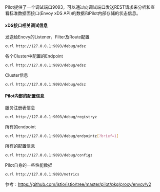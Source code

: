 Pilot提供了一个调试端口9093，可以通过向调试端口发送REST请求来分析和查看标准数据面接口(Envoy xDS API)的数据和Pilot内部存储的状态信息。

#### xDS接口相关调试信息

发送给Enovy的Listener，Filter及Route配置
```bash
curl http://127.0.0.1:9093/debug/adsz
```

各个Cluster中配置的Endpoint
```bash
curl http://127.0.0.1:9093/debug/edsz
```

Cluster信息
```bash
curl http://127.0.0.1:9093/debug/edsz
```

#### Pilot内部的配置信息

服务注册表信息
```bash
curl http://127.0.0.1:9093/debug/registryz 
```

所有的endpoint
```bash
curl http://127.0.0.1:9093/debug/endpointz[?brief=1]
```

所有的配置信息
```bash
curl http://127.0.0.1:9093/debug/configz
```


Pilot自身的一些性能数据
```bash
curl http://127.0.0.1:9093/metrics
```

参考：https://github.com/istio/istio/tree/master/pilot/pkg/proxy/envoy/v2
